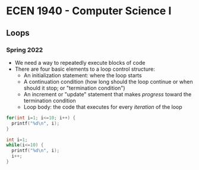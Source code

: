 
# ECEN 1940 - Computer Science I
## Loops
### Spring 2022

* We need a way to repeatedly execute blocks of code
* There are four basic elements to a loop control structure:
  * An initialization statement: where the loop starts
  * A continuation condition (how long should the loop continue or when should it stop; or "termination condition")
  * An increment or "update" statement that makes *progress* toward the termination condition
  * Loop body: the code that executes for every *iteration* of the loop

```c
for(int i=1; i<=10; i++) {
  printf("%d\n", i);
}

int i=1;
while(i<=10) {
  printf("%d\n", i);
  i++;
}



```
